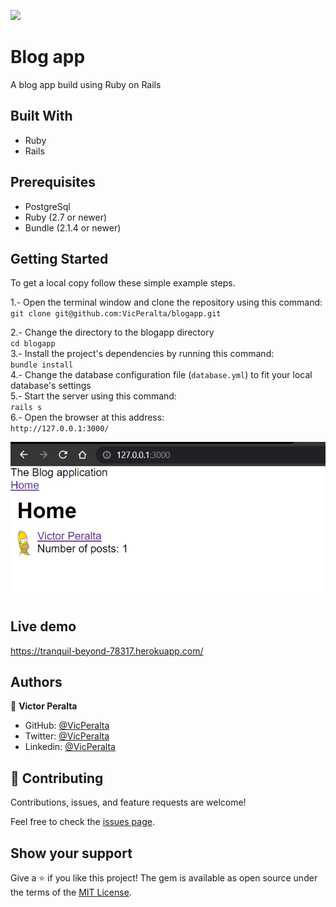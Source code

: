 ![](https://img.shields.io/badge/Microverse-blueviolet)

# Blog app

A blog app build using Ruby on Rails

## Built With

- Ruby
- Rails

## Prerequisites  
- PostgreSql   
- Ruby (2.7 or newer)
- Bundle (2.1.4 or newer)

## Getting Started

To get a local copy follow these simple example steps.  

1.- Open the terminal window and clone the repository using this command:  
`git clone git@github.com:VicPeralta/blogapp.git` 

2.- Change the directory to the blogapp directory  
`cd blogapp`  
3.- Install the project's dependencies by running this command:   
`bundle install`  
4.- Change the database configuration file (`database.yml`) to fit your local database's settings   
5.- Start the server using this command:  
`rails s`   
6.- Open the browser at this address:  
`http://127.0.0.1:3000/`   

![](./capture.png)

## Live demo

https://tranquil-beyond-78317.herokuapp.com/

## Authors

👤 **Victor Peralta**
- GitHub: [@VicPeralta](https://github.com/VicPeralta)
- Twitter: [@VicPeralta](https://twitter.com/VicPeralta)
- Linkedin: [@VicPeralta](https://www.linkedin.com/in/vicperalta/)


## 🤝 Contributing

Contributions, issues, and feature requests are welcome!

Feel free to check the [issues page](../../issues/).

## Show your support

Give a ⭐️ if you like this project!
The gem is available as open source under the terms of the [MIT License](https://opensource.org/licenses/MIT).
